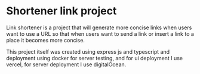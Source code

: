 # Shortener link project
Link shortener is a project that will generate more concise links when users want to use a URL so that when users want to send a link or insert a link to a place it becomes more concise.

This project itself was created using express js and typescript and deployment using docker for server testing, and for ui deployment I use vercel, for server deployment I use digitalOcean.
